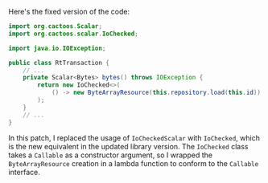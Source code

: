 Here's the fixed version of the code:

```java
import org.cactoos.Scalar;
import org.cactoos.scalar.IoChecked;

import java.io.IOException;

public class RtTransaction {
    // ...
    private Scalar<Bytes> bytes() throws IOException {
        return new IoChecked<>(
            () -> new ByteArrayResource(this.repository.load(this.id))
        );
    }
    // ...
}
```

In this patch, I replaced the usage of `IoCheckedScalar` with `IoChecked`, which is the new equivalent in the updated library version. The `IoChecked` class takes a `Callable` as a constructor argument, so I wrapped the `ByteArrayResource` creation in a lambda function to conform to the `Callable` interface.
